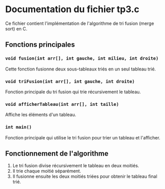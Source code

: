 # Documentation du fichier tp3.c

Ce fichier contient l'implémentation de l'algorithme de tri fusion (merge sort) en C.

## Fonctions principales

### `void fusion(int arr[], int gauche, int milieu, int droite)`

Cette fonction fusionne deux sous-tableaux triés en un seul tableau trié.



### `void triFusion(int arr[], int gauche, int droite)`

Fonction principale du tri fusion qui trie récursivement le tableau.



### `void afficherTableau(int arr[], int taille)`

Affiche les éléments d'un tableau.



### `int main()`

Fonction principale qui utilise le tri fusion pour trier un tableau et l'afficher.

## Fonctionnement de l'algorithme

1. Le tri fusion divise récursivement le tableau en deux moitiés.
2. Il trie chaque moitié séparément.
3. Il fusionne ensuite les deux moitiés triées pour obtenir le tableau final trié.




